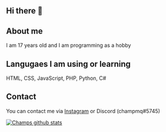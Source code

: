 ## Hi there 👋

## About me
I am 17 years old and I am programming as a hobby

## Langugaes I am using or learning
HTML, CSS, JavaScript, PHP, Python, C#

## Contact

You can contact me via [Instagram](https://www.instagram.com/champmq/) or Discord (champmq#5745)

[![Champs github stats](https://github-readme-stats.vercel.app/api?username=champmq&theme=highcontrast)](https://github.com/anuraghazra/github-readme-stats)
